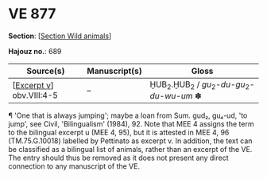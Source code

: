 # VE 877

**Section**: [[Section Wild animals]]

**Hajouz no.**: 689

| Source(s)                  | Manuscript(s) | Gloss                                                                                |
| -------------------------- | ------------- | ------------------------------------------------------------------------------------ |
| [[Excerpt v]] obv.VIII:4-5 | –             | ḪUB<sub>2</sub>.ḪUB<sub>2</sub> / *gu*<sub>2</sub>-*du-gu*<sub>2</sub>-*du-wu-um* ✽ |

¶ 'One that is always jumping'; maybe a loan from Sum. gud₂, gu₄-ud, 'to jump', see Civil, 'Bilingualism' (1984), 92. Note that MEE 4 assigns the term to the bilingual excerpt u (MEE 4, 95), but it is attested in MEE 4, 96 (TM.75.G.10018) labelled by Pettinato as excerpt v. In addition, the text can be classified as a bilingual list of animals, rather than an excerpt of the VE. The entry should thus be removed as it does not present any direct connection to any manuscript of the VE. 

[//begin]: # "Autogenerated link references for markdown compatibility"
[Section Wild animals]: <Section Wild animals> "Wild animals"
[Excerpt v]: <Excerpt v> "MEE 4, 96 = TM.75.G.10018"
[//end]: # "Autogenerated link references"